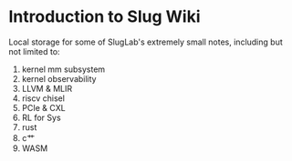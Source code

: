 # Introduction to Slug Wiki

Local storage for some of SlugLab's extremely small notes, including but not limited to:
1. kernel mm subsystem
2. kernel observability
3. LLVM & MLIR
4. riscv chisel
5. PCIe & CXL
6. RL for Sys
7. rust
8. c艹
9. WASM